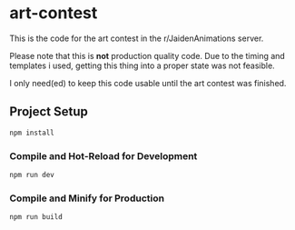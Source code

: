 # art-contest

This is the code for the art contest in the r/JaidenAnimations server.

Please note that this is **not** production quality code. Due to the timing and templates i used, getting this thing into a proper state was not feasible.

I only need(ed) to keep this code usable until the art contest was finished.

## Project Setup

```sh
npm install
```

### Compile and Hot-Reload for Development

```sh
npm run dev
```

### Compile and Minify for Production

```sh
npm run build
```
